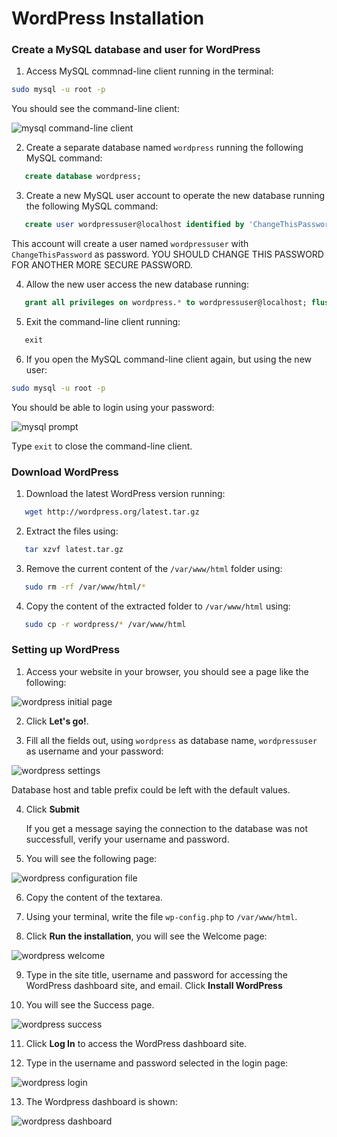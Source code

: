 # WordPress Installation

### Create a MySQL database and user for WordPress

1. Access MySQL commnad-line client running in the terminal:

```bash
sudo mysql -u root -p
```

You should see the command-line client:

![mysql command-line client](images/mysql-clc.png)

2. Create a separate database named `wordpress` running the following MySQL command:

```sql
   create database wordpress;
```

3. Create a new MySQL user account to operate the new database running the following MySQL command:

```sql
   create user wordpressuser@localhost identified by 'ChangeThisPassword';
```

This account will create a user named `wordpressuser` with `ChangeThisPassword` as password. YOU SHOULD CHANGE THIS PASSWORD FOR ANOTHER MORE SECURE PASSWORD.

4. Allow the new user access the new database running:

```sql
   grant all privileges on wordpress.* to wordpressuser@localhost; flush privileges;
```

5. Exit the command-line client running:

```sql
   exit
```

6. If you open the MySQL command-line client again, but using the new user:

```bash
sudo mysql -u root -p
```

You should be able to login using your password:

![mysql prompt](images/mysql-wordpress-user.png)

Type `exit` to close the command-line client.

### Download WordPress

1. Download the latest WordPress version running:

```bash
   wget http://wordpress.org/latest.tar.gz
```

2. Extract the files using:

```bash
   tar xzvf latest.tar.gz
```

3. Remove the current content of the `/var/www/html` folder using:

```bash
   sudo rm -rf /var/www/html/*
```

4. Copy the content of the extracted folder to `/var/www/html` using:

```bash
   sudo cp -r wordpress/* /var/www/html
```

### Setting up WordPress

1. Access your website in your browser, you should see a page like the following:

![wordpress initial page](images/wordpress-initial.png)

2. Click **Let's go!**.

3. Fill all the fields out, using `wordpress` as database name, `wordpressuser` as username and your password:

![wordpress settings](images/wordpress-settings.png)

Database host and table prefix could be left with the default values.

4. Click **Submit**
   
   If you get a message saying the connection to the database was not successfull, verify your username and password.

5. You will see the following page:

![wordpress configuration file](images/wordpress-configuration.png)

6. Copy the content of the textarea.

7. Using your terminal, write the file `wp-config.php` to `/var/www/html`.

8. Click **Run the installation**, you will see the Welcome page:

![wordpress welcome](images/wordpress-welcome.png)

9. Type in the site title, username and password for accessing the WordPress dashboard site, and email. Click **Install WordPress**

10. You will see the Success page.

![wordpress success](images/wordpress-success.png)

11. Click **Log In** to access the WordPress dashboard site.

12. Type in the username and password selected in the login page:

![wordpress login](images/wordpress-login.png)

13. The Wordpress dashboard is shown:

![wordpress dashboard](images/wordpress-dashboard.png)
